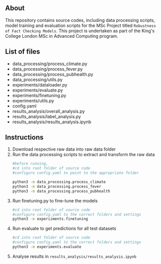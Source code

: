## About

This repository contains source codes, including data processing scripts, model training 
and evaluation scripts for the MSc Project titled `Robustness of Fact Checking Models`.
This project is undertaken as part of the King's College London MSc in Advanced Computing program.

## List of files
- data_processing/process_climate.py
- data_processing/process_fever.py
- data_processing/process_pubhealth.py
- data_processing/utils.py
- experiments/dataloader.py
- experiments/evaluate.py
- experiments/finetuning.py
- experiments/utils.py
- config.yaml
- results_analysis/overall_analysis.py
- results_analysis/label_analysis.py
- results_analysis/results_analysis.ipynb

## Instructions

1. Download respective raw data into raw data folder
2. Run the data processing scripts to extract and transform the raw data
    ```bash
    #before running, 
    #cd into root folder of source code
    #configure config.yaml to point to the appropriate folder

    python3 -m data_processing.process_climate
    python3 -m data_processing.process_fever
    python3 -m data_processing.process_pubhealth
    ```
3. Run finetuning.py to fine-tune the models
    ```bash
    #cd into root folder of source code
    #configure config.yaml to the correct folders and settings
    python3 -m experiiments.finetuning
    ```
4. Run evaluate to get predictions for all test datasets
    ```bash
    #cd into root folder of source code
    #configure config.yaml to the correct folders and settings
    python3 -m experiments.evaluate
    ```
5. Analyse results in `results_analysis/results_analysis.ipynb`